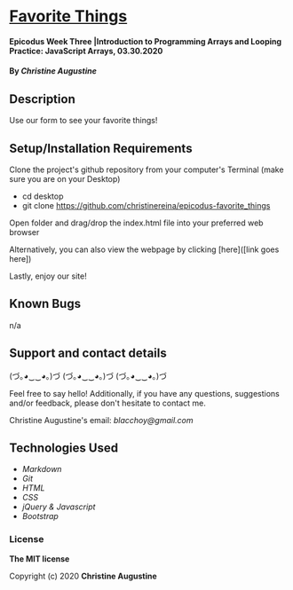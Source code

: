 # [Favorite Things](https://christinereina.github.io/amusement-park/)

#### Epicodus Week Three |Introduction to Programming Arrays and Looping Practice: JavaScript Arrays, 03.30.2020

#### By _**Christine Augustine**_


## Description

Use our form to see your favorite things!

## Setup/Installation Requirements

Clone the project's github repository from your computer's Terminal (make sure you are on your Desktop)

* cd desktop
* git clone https://github.com/christinereina/epicodus-favorite_things

Open folder and drag/drop the index.html file into your preferred web browser

Alternatively, you can also view the webpage by clicking [here]([link goes here])

Lastly, enjoy our site!

## Known Bugs

n/a

## Support and contact details

(づ｡◕‿‿◕｡)づ (づ｡◕‿‿◕｡)づ (づ｡◕‿‿◕｡)づ

Feel free to say hello! Additionally, if you have any questions, suggestions and/or feedback, please don't hesitate to contact me.

Christine Augustine's email:
_blacchoy@gmail.com_

## Technologies Used

* _Markdown_
* _Git_
* _HTML_
* _CSS_
* _jQuery & Javascript_
* _Bootstrap_  

### License

**The MIT license**

Copyright (c) 2020 **Christine Augustine**